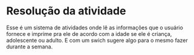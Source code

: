 # Resolução da atividade
Esse é um sistema de atividades onde lê as informações que o usuário fornece e imprime pra ele de acordo com a idade se ele é criança, adolescente ou adulto. E com um swich sugere algo para o mesmo fazer durante a semana.
